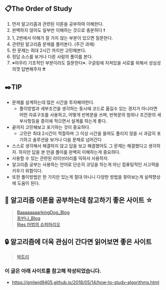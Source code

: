 ## :clipboard:The Order of Study
1. 먼저 알고리즘과 관련된 이론을 공부하여 이해한다.
2. 완벽하지 않아도 일부만 이해하는 것으로 충분하다 ❗️
3. 1, 2번에서 이해가 잘 가지 않는 부분이 있으면 질문한다.
4. 관련된 알고리즘 문제를 풀어본다. (주간 과제)
5. 한 문제는 최대 2시간 까지만 고민해본다.
6. 정답 소스를 보거나 다른 사람의 풀이를 본다.
7. ※아무리 기초적인 부분이라도 질문한다※. 구글링에 지쳐있을 서로를 위해서 성심성의껏 답변해주자 ❗️❗️

## :black_nib:TIP
- 문제를 설계하는데 많은 시간을 투자해야한다.
    - 풀이방법과 세부조건을 생각하는 동시에 코드로 옮길수 있는 경지가 아니라면 어떤 자료구조를 사용하고, 어떻게 반복문을 쓰며, 반복문의 범위나 조건문의 세부사항등을 종이에 적으면서 설계를 하는게 좋다.
- 끝까지 고민해보고 포기하는 것이 중요하다.
    - 고민은 최대 2시간이 적절하며 그 이상 시간을 들여도 풀리지 않을 시 과감히 포기하고 솔루션을 보거나 다음 문제로 넘어간다
- 스스로 생각해서 해결하지 않고 답을 보고 해결했어도 그 문제는 해결했다고 생각하자. 하지만 답을 본 만큼 풀이를 완벽히 이해하는게 중요하다.
- 사용할 수 있는 관련된 라이브러리를 익혀서 사용하자.
- 알고리즘 공부는 사용하는 언어로 단순히 코딩을 하는게 아닌 컴퓨팅적인 사고력을 키우기 위함이다.
- 또한 풀이방법은 한 가지만 있는게 절대 아니니 다양한 방법을 찾아보는게 실력향상에 도움이 된다.


## :key: 알고리즘 이론을 공부하는데 참고하기 좋은 사이트 ☆
 > [BaaaaaaaarkingDog_Blog](https://blog.encrypted.gg/category/%EA%B0%95%EC%A2%8C/%EC%8B%A4%EC%A0%84%20%EC%95%8C%EA%B3%A0%EB%A6%AC%EC%A6%98)<br>
 > [동빈나_Blog](https://m.blog.naver.com/ndb796/221233570962)<br>
 >[Ries 마법의 슈퍼마리오](https://m.blog.naver.com/kks227/220769859177)<br>

## :lock: 알고리즘에 더욱 관심이 간다면 읽어보면 좋은 사이트
> [박트리](https://baactree.tistory.com/52)





### 이 글은 아래 사이트를 참고해 작성되었습니다.
- https://gmlwjd9405.github.io/2018/05/14/how-to-study-algorithms.html
